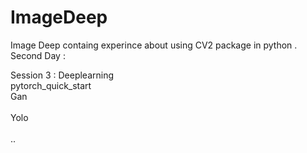 # ImageDeep  
Image Deep containg experince about using CV2 package in python .</br> 
Second Day :</br>       
     
  
 Session 3 : Deeplearning </br> 
      pytorch_quick_start </br> 
 Gan</br>   
 Yolo </br>   
 ..
 
